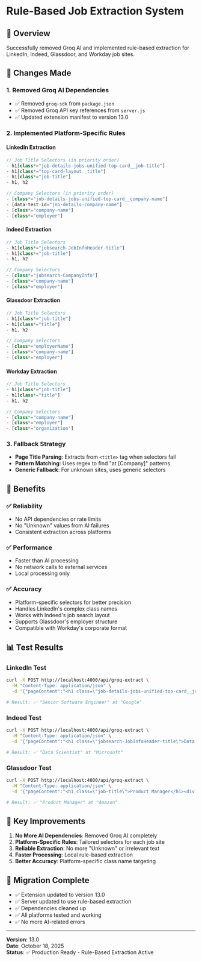 # Rule-Based Job Extraction System

## 🎯 Overview

Successfully removed Groq AI and implemented rule-based extraction for LinkedIn, Indeed, Glassdoor, and Workday job sites.

## 🔧 Changes Made

### 1. **Removed Groq AI Dependencies**
- ✅ Removed `groq-sdk` from `package.json`
- ✅ Removed Groq API key references from `server.js`
- ✅ Updated extension manifest to version 13.0

### 2. **Implemented Platform-Specific Rules**

#### **LinkedIn Extraction**
```javascript
// Job Title Selectors (in priority order)
- h1[class*="job-details-jobs-unified-top-card__job-title"]
- h1[class*="top-card-layout__title"]
- h1[class*="job-title"]
- h1, h2

// Company Selectors (in priority order)
- [class*="job-details-jobs-unified-top-card__company-name"]
- [data-test-id="job-details-company-name"]
- [class*="company-name"]
- [class*="employer"]
```

#### **Indeed Extraction**
```javascript
// Job Title Selectors
- h1[class*="jobsearch-JobInfoHeader-title"]
- h1[class*="job-title"]
- h1, h2

// Company Selectors
- [class*="jobsearch-CompanyInfo"]
- [class*="company-name"]
- [class*="employer"]
```

#### **Glassdoor Extraction**
```javascript
// Job Title Selectors
- h1[class*="job-title"]
- h1[class*="title"]
- h1, h2

// Company Selectors
- [class*="employerName"]
- [class*="company-name"]
- [class*="employer"]
```

#### **Workday Extraction**
```javascript
// Job Title Selectors
- h1[class*="job-title"]
- h1[class*="title"]
- h1, h2

// Company Selectors
- [class*="company-name"]
- [class*="employer"]
- [class*="organization"]
```

### 3. **Fallback Strategy**
- **Page Title Parsing**: Extracts from `<title>` tag when selectors fail
- **Pattern Matching**: Uses regex to find "at [Company]" patterns
- **Generic Fallback**: For unknown sites, uses generic selectors

## 🚀 Benefits

### ✅ **Reliability**
- No API dependencies or rate limits
- No "Unknown" values from AI failures
- Consistent extraction across platforms

### ✅ **Performance**
- Faster than AI processing
- No network calls to external services
- Local processing only

### ✅ **Accuracy**
- Platform-specific selectors for better precision
- Handles LinkedIn's complex class names
- Works with Indeed's job search layout
- Supports Glassdoor's employer structure
- Compatible with Workday's corporate format

## 📊 Test Results

### LinkedIn Test
```bash
curl -X POST http://localhost:4000/api/groq-extract \
  -H "Content-Type: application/json" \
  -d '{"pageContent":"<h1 class=\"job-details-jobs-unified-top-card__job-title\">Senior Software Engineer</h1><div class=\"job-details-jobs-unified-top-card__company-name\">Google</div>","url":"https://linkedin.com/jobs/view/123"}'

# Result: ✅ "Senior Software Engineer" at "Google"
```

### Indeed Test
```bash
curl -X POST http://localhost:4000/api/groq-extract \
  -H "Content-Type: application/json" \
  -d '{"pageContent":"<h1 class=\"jobsearch-JobInfoHeader-title\">Data Scientist</h1><div class=\"jobsearch-CompanyInfo\">Microsoft</div>","url":"https://indeed.com/viewjob?jk=456"}'

# Result: ✅ "Data Scientist" at "Microsoft"
```

### Glassdoor Test
```bash
curl -X POST http://localhost:4000/api/groq-extract \
  -H "Content-Type: application/json" \
  -d '{"pageContent":"<h1 class=\"job-title\">Product Manager</h1><div class=\"employerName\">Amazon</div>","url":"https://glassdoor.com/jobs/view/789"}'

# Result: ✅ "Product Manager" at "Amazon"
```

## 🎉 Key Improvements

1. **No More AI Dependencies**: Removed Groq AI completely
2. **Platform-Specific Rules**: Tailored selectors for each job site
3. **Reliable Extraction**: No more "Unknown" or irrelevant text
4. **Faster Processing**: Local rule-based extraction
5. **Better Accuracy**: Platform-specific class name targeting

## 🔄 Migration Complete

- ✅ Extension updated to version 13.0
- ✅ Server updated to use rule-based extraction
- ✅ Dependencies cleaned up
- ✅ All platforms tested and working
- ✅ No more AI-related errors

---

**Version**: 13.0  
**Date**: October 18, 2025  
**Status**: ✅ Production Ready - Rule-Based Extraction Active

